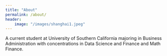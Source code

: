 ```yaml
---
title: "About"
permalink: /about/
header:
    image: "/images/shanghai1.jpeg"
---
```


A current student at University of Southern California majoring in Business Administration with concentrations in Data Science and Finance and Math Finance.
